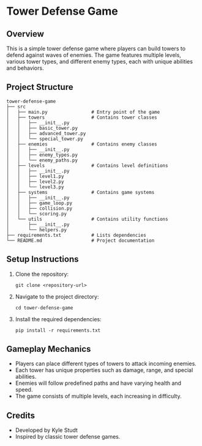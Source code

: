 # Tower Defense Game

## Overview
This is a simple tower defense game where players can build towers to defend against waves of enemies. The game features multiple levels, various tower types, and different enemy types, each with unique abilities and behaviors.

## Project Structure
```
tower-defense-game
├── src
│   ├── main.py                # Entry point of the game
│   ├── towers                 # Contains tower classes
│   │   ├── __init__.py
│   │   ├── basic_tower.py
│   │   ├── advanced_tower.py
│   │   └── special_tower.py
│   ├── enemies                # Contains enemy classes
│   │   ├── __init__.py
│   │   ├── enemy_types.py
│   │   └── enemy_paths.py
│   ├── levels                 # Contains level definitions
│   │   ├── __init__.py
│   │   ├── level1.py
│   │   ├── level2.py
│   │   └── level3.py
│   ├── systems                # Contains game systems
│   │   ├── __init__.py
│   │   ├── game_loop.py
│   │   ├── collision.py
│   │   └── scoring.py
│   └── utils                  # Contains utility functions
│       ├── __init__.py
│       └── helpers.py
├── requirements.txt           # Lists dependencies
└── README.md                  # Project documentation
```

## Setup Instructions
1. Clone the repository:
   ```
   git clone <repository-url>
   ```
2. Navigate to the project directory:
   ```
   cd tower-defense-game
   ```
3. Install the required dependencies:
   ```
   pip install -r requirements.txt
   ```

## Gameplay Mechanics
- Players can place different types of towers to attack incoming enemies.
- Each tower has unique properties such as damage, range, and special abilities.
- Enemies will follow predefined paths and have varying health and speed.
- The game consists of multiple levels, each increasing in difficulty.

## Credits
- Developed by Kyle Studt
- Inspired by classic tower defense games.
